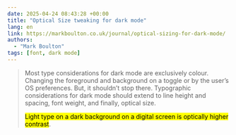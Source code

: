 ```yaml
---
date: 2025-04-24 08:43:28 +00:00
title: "Optical Size tweaking for dark mode"
lang: en
link: https://markboulton.co.uk/journal/optical-sizing-for-dark-mode/
authors:
  - "Mark Boulton"
tags: [font, dark mode]
---
```


> Most type considerations for dark mode are exclusively colour. Changing the foreground and background on a toggle or by the user’s OS preferences. But, it shouldn’t stop there. Typographic considerations for dark mode should extend to line height and spacing, font weight, and finally, optical size.
> 
> <mark>Light type on a dark background on a digital screen is optically higher contrast</mark>.
